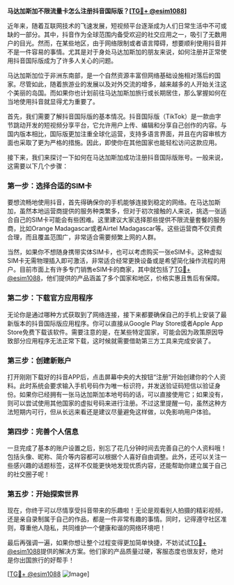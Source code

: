 **马达加斯加不限流量卡怎么注册抖音国际版？[[TG💪+ @esim1088](https://t.me/s/esim1088)]**

近年来，随着互联网技术的飞速发展，短视频平台逐渐成为人们日常生活中不可或缺的一部分。其中，抖音作为全球范围内备受欢迎的社交应用之一，吸引了无数用户的目光。然而，在某些地区，由于网络限制或者语言障碍，想要顺利使用抖音并不是一件容易的事情。尤其是对于身处马达加斯加的朋友来说，如何注册并正常使用抖音国际版成为了许多人关心的问题。

马达加斯加位于非洲东南部，是一个自然资源丰富但网络基础设施相对落后的国家。尽管如此，随着旅游业的发展以及对外交流的增多，越来越多的人开始关注这个美丽的岛国。而如果你也计划前往马达加斯加旅行或长期居住，那么掌握如何在当地使用抖音就显得尤为重要了。

首先，我们需要了解抖音国际版的基本情况。抖音国际版（TikTok）是一款由字节跳动开发的短视频分享平台，它允许用户上传、编辑和分享自己创作的内容。与国内版本相比，国际版更加注重全球化运营，支持多语言界面，并且在内容审核方面也采取了更为严格的措施。因此，即使你在其他国家也能轻松访问这款应用。

接下来，我们来探讨一下如何在马达加斯加成功注册抖音国际版账号。一般来说，这需要以下几个步骤：

### 第一步：选择合适的SIM卡

要想流畅地使用抖音，首先得确保你的手机能够连接到稳定的网络。在马达加斯加，虽然本地运营商提供的服务种类繁多，但对于初次接触的人来说，挑选一张适合自己的SIM卡可能会有些困难。这里建议大家选择那些提供不限流量套餐的服务商，比如Orange Madagascar或者Airtel Madagascar等。这些运营商不仅资费合理，而且覆盖范围广，非常适合需要频繁上网的人群。

当然，如果你不想随身携带实体SIM卡，也可以考虑购买一张eSIM卡。这种虚拟SIM卡无需物理插入即可激活，非常适合经常更换设备或是希望简化操作流程的用户。目前市面上有许多专门销售eSIM卡的商家，其中就包括了[TG💪+ @esim1088](https://t.me/s/esim1088)，他们提供的产品涵盖了多个国家和地区，价格实惠且售后有保障。

### 第二步：下载官方应用程序

无论你是通过哪种方式获取到了网络连接，接下来都要确保自己的手机上安装了最新版本的抖音国际版应用程序。你可以直接从Google Play Store或者Apple App Store免费下载该软件。需要注意的是，在某些特定国家，可能会因为政策原因导致部分应用程序无法正常下载，这时候就需要借助第三方工具来完成安装了。

### 第三步：创建新账户

打开刚刚下载好的抖音APP后，点击屏幕中央的大按钮“注册”开始创建你的个人资料。此时系统会要求输入手机号码作为唯一标识符，并发送验证码短信以验证身份。如果你已经拥有一张马达加斯加本地号码的话，可以直接使用它；如果没有，则可以尝试使用其他国家的虚拟号码来进行注册。不过这里提醒一句，虽然这种方法短期内可行，但从长远来看还是建议尽量避免这样做，以免影响用户体验。

### 第四步：完善个人信息

一旦完成了基本的账户设置之后，别忘了花几分钟时间去完善自己的个人资料哦！包括头像、昵称、简介等内容都可以根据个人喜好自由调整。此外，还可以关注一些感兴趣的话题标签，这样不仅能更快地发现优质内容，还能帮助你建立属于自己的社交圈子呢！

### 第五步：开始探索世界

现在，你终于可以尽情享受抖音带来的乐趣啦！无论是观看别人拍摄的精彩视频，还是亲自录制属于自己的作品，都是一件非常有趣的事情。同时，记得遵守社区准则，尊重他人隐私，共同维护一个健康和谐的网络环境吧！

最后再强调一遍，如果你想让整个过程变得更加简单快捷，不妨试试[TG💪+ @esim1088](https://t.me/s/esim1088)提供的解决方案。他们家的产品质量过硬，客服态度也很友好，绝对是你出国旅行的好帮手！

[[TG💪+ @esim1088](https://t.me/s/esim1088) ![Image](https://i.postimg.cc/4NQfJmqS/Snipaste-2025-05-13-00-14-12.png)]